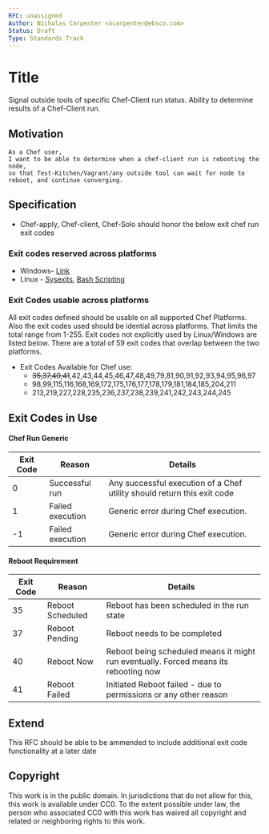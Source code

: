 ```yaml
---
RFC: unassigned
Author: Nicholas Carpenter <ncarpenter@ebsco.com>
Status: Draft
Type: Standards Track
---
```


# Title

Signal outside tools of specific Chef-Client run status.  Ability to determine results of a Chef-Client run.

## Motivation
    As a Chef user,
    I want to be able to determine when a chef-client run is rebooting the node,
    so that Test-Kitchen/Vagrant/any outside tool can wait for node to reboot, and continue converging.
    
## Specification
* Chef-apply, Chef-client, Chef-Solo should honor the below exit chef run exit codes

### Exit codes reserved across platforms
* Windows- [Link](https://msdn.microsoft.com/en-us/library/windows/desktop/ms681381(v=vs.85).aspx)
* Linux - [Sysexits](http://www.freebsd.org/cgi/man.cgi?query=sysexits&apropos=0&sektion=0&manpath=FreeBSD+4.3-RELEASE&format=html), [Bash Scripting](http://tldp.org/LDP/abs/html/exitcodes.html)
 

### Exit Codes usable across platforms
All exit codes defined should be usable on all supported Chef Platforms.  Also the exit codes used should be idential across platforms.  That limits the total range from 1-255.  Exit codes not explicitly used by Linux/Windows are listed below.  There are a total of 59 exit codes that overlap between the two platforms.
 
 * Exit Codes Available for Chef use:
     * ~~35,37,40,41~~,42,43,44,45,46,47,48,49,79,81,90,91,92,93,94,95,96,97
     * 98,99,115,116,168,169,172,175,176,177,178,179,181,184,185,204,211
     * 213,219,227,228,235,236,237,238,239,241,242,243,244,245

## Exit Codes in Use

#### Chef Run Generic
Exit Code        | Reason            | Details
-------------    | -------------     |-----
0                | Successful run    | Any successful execution of a Chef utility should return this exit code
1                | Failed execution  | Generic error during Chef execution.  
-1               | Failed execution  | Generic error during Chef execution.  


#### Reboot Requirement
Exit Code        | Reason            | Details
-------------    | -------------     |-----
35               | Reboot Scheduled  | Reboot has been scheduled in the run state
37               | Reboot Pending    | Reboot needs to be completed 
40               | Reboot Now        | Reboot being scheduled means it might run eventually.  Forced means its rebooting now
41               | Reboot Failed     | Initiated Reboot failed - due to permissions or any other reason


## Extend
This RFC should be able to be ammended to include additional exit code functionality at a later date

## Copyright

This work is in the public domain. In jurisdictions that do not allow for this,
this work is available under CC0. To the extent possible under law, the person
who associated CC0 with this work has waived all copyright and related or
neighboring rights to this work.